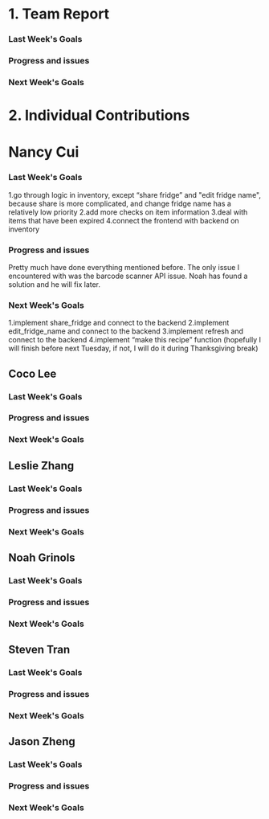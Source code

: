 # 1. Team Report
<status update for TA here>

<agenda for team meeting here>

### Last Week's Goals

### Progress and issues

### Next Week's Goals

# 2. Individual Contributions
# Nancy Cui
### Last Week's Goals
1.go through logic in inventory, except “share fridge” and "edit fridge name", 
because share is more complicated, and change fridge name has a relatively low priority
2.add more checks on item information 
3.deal with items that have been expired
4.connect the frontend with backend on inventory 
### Progress and issues
Pretty much have done everything mentioned before. The only issue I encountered with was the barcode scanner API issue. Noah has found a solution and he will fix later.
### Next Week's Goals
1.implement share_fridge and connect to the backend
2.implement edit_fridge_name and connect to the backend
3.implement refresh and connect to the backend
4.implement “make this recipe” function (hopefully I will finish before next Tuesday,
if not, I will do it during Thanksgiving break)



## Coco Lee
### Last Week's Goals
### Progress and issues
### Next Week's Goals


## Leslie Zhang
### Last Week's Goals
### Progress and issues
### Next Week's Goals


## Noah Grinols
### Last Week's Goals
### Progress and issues
### Next Week's Goals


## Steven Tran
### Last Week's Goals
### Progress and issues
### Next Week's Goals


## Jason Zheng 
### Last Week's Goals
### Progress and issues
### Next Week's Goals

